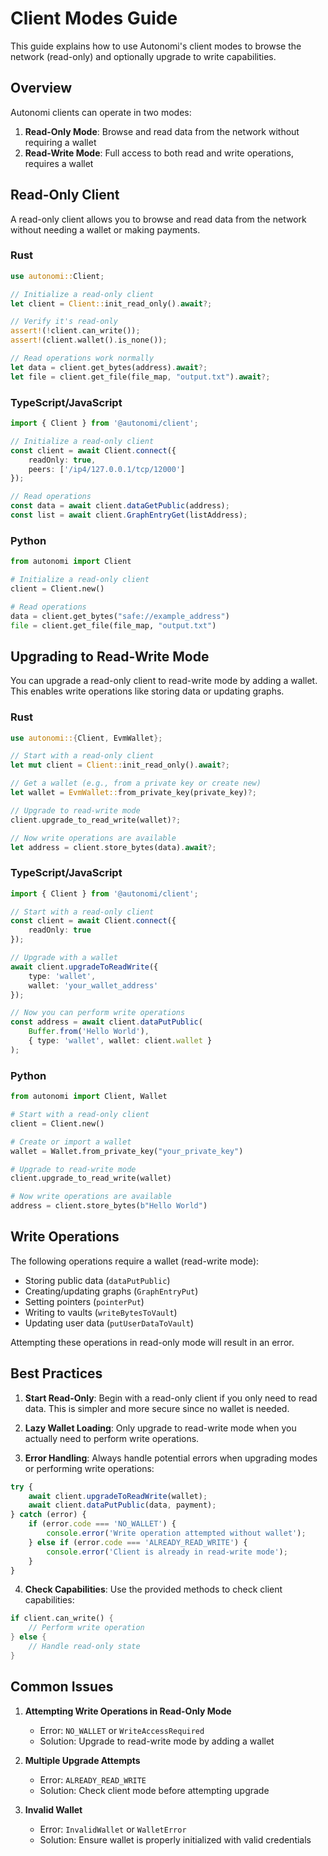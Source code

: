 # Client Modes Guide

This guide explains how to use Autonomi's client modes to browse the network (read-only) and optionally upgrade to write capabilities.

## Overview

Autonomi clients can operate in two modes:

1. **Read-Only Mode**: Browse and read data from the network without requiring a wallet
2. **Read-Write Mode**: Full access to both read and write operations, requires a wallet

## Read-Only Client

A read-only client allows you to browse and read data from the network without needing a wallet or making payments.

### Rust

```rust
use autonomi::Client;

// Initialize a read-only client
let client = Client::init_read_only().await?;

// Verify it's read-only
assert!(!client.can_write());
assert!(client.wallet().is_none());

// Read operations work normally
let data = client.get_bytes(address).await?;
let file = client.get_file(file_map, "output.txt").await?;
```

### TypeScript/JavaScript

```typescript
import { Client } from '@autonomi/client';

// Initialize a read-only client
const client = await Client.connect({
    readOnly: true,
    peers: ['/ip4/127.0.0.1/tcp/12000']
});

// Read operations
const data = await client.dataGetPublic(address);
const list = await client.GraphEntryGet(listAddress);
```

### Python

```python
from autonomi import Client

# Initialize a read-only client
client = Client.new()

# Read operations
data = client.get_bytes("safe://example_address")
file = client.get_file(file_map, "output.txt")
```

## Upgrading to Read-Write Mode

You can upgrade a read-only client to read-write mode by adding a wallet. This enables write operations like storing data or updating graphs.

### Rust

```rust
use autonomi::{Client, EvmWallet};

// Start with a read-only client
let mut client = Client::init_read_only().await?;

// Get a wallet (e.g., from a private key or create new)
let wallet = EvmWallet::from_private_key(private_key)?;

// Upgrade to read-write mode
client.upgrade_to_read_write(wallet)?;

// Now write operations are available
let address = client.store_bytes(data).await?;
```

### TypeScript/JavaScript

```typescript
import { Client } from '@autonomi/client';

// Start with a read-only client
const client = await Client.connect({
    readOnly: true
});

// Upgrade with a wallet
await client.upgradeToReadWrite({
    type: 'wallet',
    wallet: 'your_wallet_address'
});

// Now you can perform write operations
const address = await client.dataPutPublic(
    Buffer.from('Hello World'),
    { type: 'wallet', wallet: client.wallet }
);
```

### Python

```python
from autonomi import Client, Wallet

# Start with a read-only client
client = Client.new()

# Create or import a wallet
wallet = Wallet.from_private_key("your_private_key")

# Upgrade to read-write mode
client.upgrade_to_read_write(wallet)

# Now write operations are available
address = client.store_bytes(b"Hello World")
```

## Write Operations

The following operations require a wallet (read-write mode):

- Storing public data (`dataPutPublic`)
- Creating/updating graphs (`GraphEntryPut`)
- Setting pointers (`pointerPut`)
- Writing to vaults (`writeBytesToVault`)
- Updating user data (`putUserDataToVault`)

Attempting these operations in read-only mode will result in an error.

## Best Practices

1. **Start Read-Only**: Begin with a read-only client if you only need to read data. This is simpler and more secure since no wallet is needed.

2. **Lazy Wallet Loading**: Only upgrade to read-write mode when you actually need to perform write operations.

3. **Error Handling**: Always handle potential errors when upgrading modes or performing write operations:

```typescript
try {
    await client.upgradeToReadWrite(wallet);
    await client.dataPutPublic(data, payment);
} catch (error) {
    if (error.code === 'NO_WALLET') {
        console.error('Write operation attempted without wallet');
    } else if (error.code === 'ALREADY_READ_WRITE') {
        console.error('Client is already in read-write mode');
    }
}
```

4. **Check Capabilities**: Use the provided methods to check client capabilities:

```rust
if client.can_write() {
    // Perform write operation
} else {
    // Handle read-only state
}
```

## Common Issues

1. **Attempting Write Operations in Read-Only Mode**
   - Error: `NO_WALLET` or `WriteAccessRequired`
   - Solution: Upgrade to read-write mode by adding a wallet

2. **Multiple Upgrade Attempts**
   - Error: `ALREADY_READ_WRITE`
   - Solution: Check client mode before attempting upgrade

3. **Invalid Wallet**
   - Error: `InvalidWallet` or `WalletError`
   - Solution: Ensure wallet is properly initialized with valid credentials
